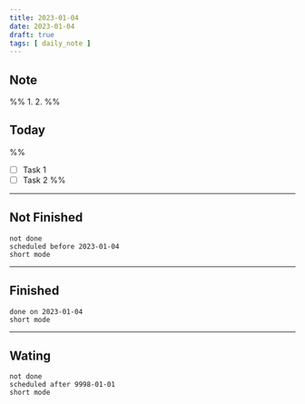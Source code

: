 ```yaml
---
title: 2023-01-04
date: 2023-01-04
draft: true
tags: [ daily_note ]
---
```


## Note
%%
	1. 
	2. 
%%

## Today
%%
- [ ] Task 1
- [ ] Task 2
%%
---
## Not Finished
```tasks
not done
scheduled before 2023-01-04
short mode
```
---
## Finished
```tasks
done on 2023-01-04
short mode
```
---
## Wating
```tasks
not done
scheduled after 9998-01-01
short mode
```
